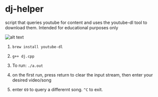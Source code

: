 # dj-helper
script that queries youtube for content and uses the youtube-dl tool to download them. Intended for educational purposes only

![alt text](https://calhat.com/djapp.png "the dj tool at work")

1. ```brew install youtube-dl```

2. ```g++ dj.cpp```

3. To run: ```./a.out```

4. on the first run, press return to clear the input stream, then enter your desired video/song

5. enter ```69``` to query a differernt song. ```^C``` to exit.
